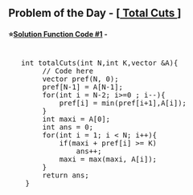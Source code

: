 ## Problem of the Day - [<a href="https://practice.geeksforgeeks.org/problems/cbd515a00f6537180d2e66f1ffe11093a128e560/1"> Total Cuts </a>]


#### ⭐<ins>Solution Function Code #1</ins> -
<pre>

   int totalCuts(int N,int K,vector<int> &A){
        // Code here
        vector<int> pref(N, 0);
        pref[N-1] = A[N-1];
        for(int i = N-2; i>=0 ; i--){
            pref[i] = min(pref[i+1],A[i]);
        }
        int maxi = A[0];
        int ans = 0;
        for(int i = 1; i < N; i++){
            if(maxi + pref[i] >= K)
                ans++;
            maxi = max(maxi, A[i]);
        }
        return ans;
    }
</pre>
